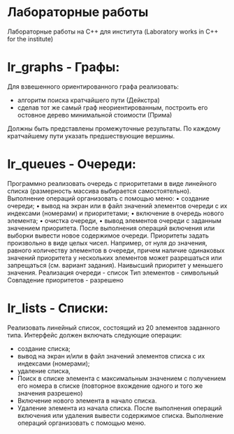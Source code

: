 # Лабораторные работы
Лабораторные работы на C++ для института (Laboratory works in C++ for the institute)

# lr_graphs - Графы:

Для взвешенного ориентированного графа реализовать:
- алгоритм поиска кратчайшего пути (Дейкстра)
- сделав тот же самый граф неориентированным, построить его остовное дерево минимальной стоимости (Прима)

Должны быть представлены промежуточные результаты.
По каждому кратчайшему пути указать предшествующие вершины.


# lr_queues - Очереди:
Программно реализовать очередь с приоритетами в виде линейного списка (размерность массива выбирается самостоятельно).
Выполнение операций организовать с помощью меню:
    • создание очереди;
    • вывод на экран или в файл значений элементов очереди с их индексами (номерами) и   приоритетами;
    • включение в очередь нового элемента;
    • очистка очереди, 
    • вывод элементов очереди с заданным значением приоритета.
После выполнения операций включения или выборки вывести новое содержимое очереди. 
Приоритеты задать произвольно в виде целых чисел. Например, от нуля до значения, равного количеству элементов в очереди, причем наличие одинаковых значений приоритета у нескольких элементов может разрешаться или запрещаться (см. вариант задания).
Наивысший приоритет у меньшего значения.
Реализация очереди - список
Тип элементов - символьный
Совпадение приоритетов - разрешено


# lr_lists - Списки:
Реализовать линейный список, состоящий из 20 элементов заданного типа. Интерфейс должен включать следующие операции:
- создание списка;
- вывод на экран и/или в файл значений элементов списка с их индексами (номерами);
- удаление списка,
- Поиск в списке элемента с максимальным значением с получением его номера в списке (повторное вхождение одного и того же значения разрешено)
- Включение нового элемента в начало списка.
- Удаление элемента из начала списка.
После выполнения операций включения или удаления вывести содержимое списка. Выполнение операций организовать с помощью меню.



